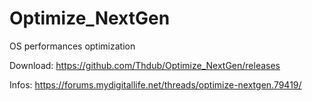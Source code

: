 # Optimize_NextGen
OS performances optimization

Download: https://github.com/Thdub/Optimize_NextGen/releases

Infos: https://forums.mydigitallife.net/threads/optimize-nextgen.79419/
